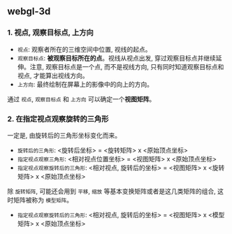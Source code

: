 ## webgl-3d
### 1. 视点, 观察目标点, 上方向
- `视点`: 观察者所在的三维空间中位置, 视线的起点。
- `观察目标点`: **被观察目标所在的点**。视线从视点出发, 穿过观察目标点并继续延伸。注意, 观察目标点是一个点, 而不是视线方向, 只有同时知道观察目标点和视点, 才能算出视线方向。
- `上方向`: 最终绘制在屏幕上的影像中的向上的方向。

通过 `视点`, `观察目标点` 和 `上方向` 可以确定一个**视图矩阵**。

### 2. 在指定视点观察旋转的三角形
一定是, 由旋转后的三角形坐标变化而来。

- `旋转后的三角形`: <旋转后坐标> = <旋转矩阵> x <原始顶点坐标>
- `指定视点观察三角形`: <相对视点位置坐标> = <视图矩阵> x <原始顶点坐标>
- `指定视点观察旋转后的三角形`: <相对视点, 旋转后的坐标> = <视图矩阵> x <旋转矩阵> x <原始顶点坐标>

除 `旋转矩阵`, 可能还会用到 `平移`, `缩放` 等基本变换矩阵或者是这几类矩阵的组合, 这时矩阵被称为 `模型矩阵`。

- `指定视点观察旋转后的三角形`: <相对视点, 旋转后的坐标> = <视图矩阵> x <模型矩阵> x <原始顶点坐标>
